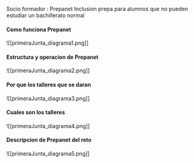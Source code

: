 Socio formador : Prepanet
Inclusion
prepa para alumnos que no pueden estudiar un bachillerato normal
#### Como funciona Prepanet
![[primeraJunta_diagrama1.png]]
#### Estructura y operacion de Prepanet
![[primeraJunta_diagrama2.png]]
#### Por que los talleres que se daran
![[primeraJunta_diagrama3.png]]
#### Cuales son los talleres
![[primeraJunta_diagrama4.png]]
#### Descripcion de Prepanet del reto
![[primeraJunta_diagrama5.png]]